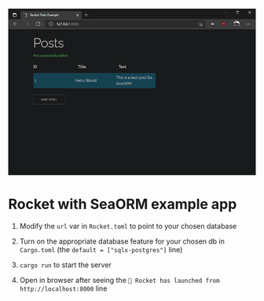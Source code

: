 ![screenshot](Screenshot.png)

# Rocket with SeaORM example app

1. Modify the `url` var in `Rocket.toml` to point to your chosen database

1. Turn on the appropriate database feature for your chosen db in `Cargo.toml` (the `default = ["sqlx-postgres"]` line)

1. `cargo run` to start the server

1. Open in browser after seeing the `🚀 Rocket has launched from http://localhost:8000` line
